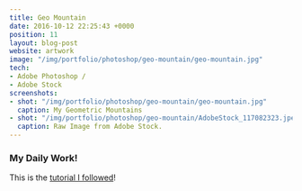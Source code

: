 ```yaml
---
title: Geo Mountain
date: 2016-10-12 22:25:43 +0000
position: 11
layout: blog-post
website: artwork
image: "/img/portfolio/photoshop/geo-mountain/geo-mountain.jpg"
tech:
- Adobe Photoshop /
- Adobe Stock
screenshots:
- shot: "/img/portfolio/photoshop/geo-mountain/geo-mountain.jpg"
  caption: My Geometric Mountains
- shot: "/img/portfolio/photoshop/geo-mountain/AdobeStock_117082323.jpeg"
  caption: Raw Image from Adobe Stock.
---
```


<style type="text/css">
/*	.portfolio .image-tint {
		background:blue;

  	}*/
</style>

### My Daily Work!

This is the [tutorial I followed](http://blog.spoongraphics.co.uk/tutorials/how-to-create-abstract-geometric-photo-collage-art)!


